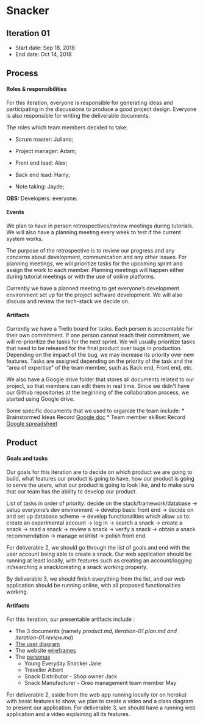 # Snacker

## Iteration 01

* Start date: Sep 18, 2018
* End date: Oct 14, 2018

## Process

#### Roles & responsibilities

For this iteration, everyone is responsible for generating ideas and participating in the discussions to produce a good project design. Everyone is also responsible for writing the deliverable documents.


The roles which team members decided to take:

- Scrum master: Juliano;

- Project manager: Adam;

- Front end lead: Alex;

- Back end lead: Harry;

- Note taking: Jayde;

**OBS:** Developers: everyone.

#### Events

We plan to have in person retrospectives/review meetings during tutorials. We will also have a planning meeting every week to test if the current system works.


The purpose of the retrospective is to review our progress and any concerns about development, communication and any other issues. For planning meetings, we will prioritize tasks for the upcoming sprint and assign the work to each member. Planning meetings will happen either during tutorial meetings or with the use of online platforms.


Currently we have a planned meeting to get everyone’s development environment set up for the project software development. We will also discuss and  review the tech-stack we decide on.

#### Artifacts

Currently we have a Trello board for tasks. Each person is accountable for their own commitment. If one person cannot reach their commitment, we will re-prioritize the tasks for the next sprint. We will usually prioritize tasks that need to be released for the final product over bugs in production. Depending on the impact of the bug, we may increase its priority over new features. Tasks are assigned depending on the priority of the task and the “area of expertise” of the team member, such as Back end, Front end, etc.


We also have a Google drive folder that stores all documents related to our project, so that members can edit them in real time. Since we didn't have our Github repositories at the beginning of the collaboration process, we started using Google drive.

Some specific documents that we used to organize the team include:
    * Brainstormed Ideas Record [Google doc](https://docs.google.com/document/d/1HIz9iWERbfbjXMLSlUGoFzjWEtrcn9UZ5tYSw8XyAyY/edit?usp=sharing)
    * Team member skillset Record [Google spreadsheet](https://docs.google.com/spreadsheets/d/1riy3x4aIyMRrWx_dGIKMRx8mTvMNrbBqOT9Y_UK14ak/edit?usp=sharing)

## Product


#### Goals and tasks

Our goals for this iteration are to decide on which product we are going to build, what features our product is going to have, how our product is going to serve the users, what our product is going to look like, and to make sure that our team has the ability to develop our product.


List of tasks in order of priority: decide on the stack/framework/database -> setup everyone’s dev environment -> develop basic front end -> decide on and set up database scheme -> develop functionalities which allow us to: create an experimental account -> log in -> search a snack -> create a snack -> read a snack -> review a snack -> verify a snack -> obtain a snack recommendation -> manage wishlist -> polish front end.


For deliverable 2, we should go through the list of goals and end with the user account being able to create a snack. Our web application should be running at least locally, with features such as creating an account/logging in/searching a snack/creating a snack working properly.


By deliverable 3, we should finish everything from the list, and our web application should be running online, with all proposed functionalities working.

#### Artifacts


For this iteration, our presentable artifacts include :
* The 3 documents (namely *product.md, iteration-01.plan.md and iteration-01.review.md*)
* [The user diagram](resources/d1/UML.png)
* The website [wireframes](resources/d1)
* The [personas](https://app.xtensio.com/nbimdqra)
   * Young Everyday Snacker Jane
   * Traveller Albert
   * Snack Distributor - Shop owner Jack
   * Snack Manufacturer - Oreo management team member May


For deliverable 2, aside from the web app running locally (or on heroku) with basic features to show, we plan to create a video and a class diagram to present our application.
For deliverable 3, we should have a running web application and a video explaining all its features.
